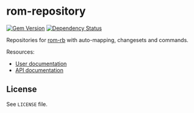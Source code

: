 [gem]: https://rubygems.org/gems/rom-repository
[gemnasium]: https://gemnasium.com/rom-rb/rom-repository

# rom-repository

[![Gem Version](https://badge.fury.io/rb/rom-repository.svg)][gem]
[![Dependency Status](https://gemnasium.com/rom-rb/rom-repository.svg)][gemnasium]

Repositories for [rom-rb](https://github.com/rom-rb/rom) with auto-mapping, changesets and commands.

Resources:

* [User documentation](http://rom-rb.org/learn/repositories)
* [API documentation](http://api.rom-rb.org/rom/)

## License

See `LICENSE` file.
